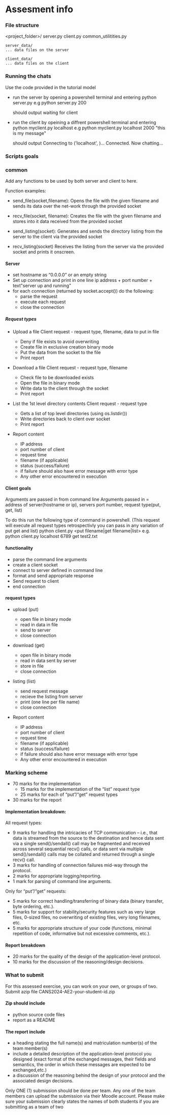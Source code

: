 # Assesment info

### File structure
<project_folder>/
    server.py
    client.py
    common_utilitities.py

    server_data/
    ... data files on the server

    client_data/
    ... data files on the client

### Running the chats
Use the code provided in the tutorial model
 - run the server by opening a powershell terminal and entering python server.py <port number> e.g python server.py 200

    should output waiting for client

 - run the client by opeining a diffrent powershell terminal and entering python myclient.py localhost <port number> <message> e.g python myclient.py localhost 2000 "this is my message"

    should output Connecting to ('localhost', <port number>)...
    Connected. Now chatting...

### Scripts goals
### common
Add any functions to be used by both server and client to here.

Function examples:
- send_file(socket,filename):
    Opens the file with the given filename and sends its data over the net-work through the provided socket

- recv_file(socket, filename):
    Creates the file with the given filename and stores into it data received from the provided socket

- send_listing(socket):
    Generates and sends the directory listing from the server to the client via the provided socket

- recv_listing(socket)
    Receives the listing from the server via the provided socket and prints it onscreen.

#### Server
- set hostname as “0.0.0.0” or an empty string
- Set up connection and print in one line ip address + port number + text"server up and running"
- for each connection (returned by socket.accept()) do the following:
    - parse the request
    - execute each request
    - close the connection

##### Request types
- Upload a file
    Client request - request type, filename, data to put in file
    - Deny if file exists to avoid overwriting
    - Create file in exclusive creation binary mode
    - Put the data from the socket to the file
    - Print report

- Download a file
    Client request - request type, filename
    - Check file to be downloaded exists
    - Open the file in binary mode
    - Write data to the client through the socket
    - Print report

- List the 1st level directory contents
    Client request - request type
    - Gets a list of top level directories (using os.listdir())
    - Write directories back to client over socket
    - Print report

- Report content
    - IP address
    - port number of client
    - request time
    - filename (if applicable)
    - status (success/failure)
    - if failure should also have error message with error type
    - Any other error encountered in execution

#### Client goals
Arguments are passed in from command line
Arguments passed in = address of server(hostname or ip), servers port number, request type(put, get, list)

To do this run the following type of command in powershell. (This request will execute all request types retrospectivly you can pass in any variation of put get and list)
    python client.py <hostname> <port> <put filename|get filename|list>
    e.g.
    python client.py localhost 6789 get test2.txt

#### functionality
 - parse the command line arguments
 - create a client socket
 - connect to server defined in command line
 - format and send appropriate response
 - Send request to client
 - end connection

 #### request types
 - upload (put)
    - open file in binary mode
    - read in data in file
    - send to server
    - close connection

 - download (get)
    - open file in binary mode
    - read in data sent by server
    - store in file
    - close connection

 - listing (list)
    - send request message
    - recieve the listing from server
    - print (one line per file name)
    - close connection

- Report content
    - IP address
    - port number of client
    - request time
    - filename (if applicable)
    - status (success/failure)
    - if failure should also have error message with error type
    - Any other error encountered in execution

### Marking scheme
-  70 marks for the implementation
    - 15 marks for the implementation of the “list” request type
    - 25 marks for each of “put”/“get” request types
-  30 marks for the report

#### Implementation breakdown:
All request types:
-  9 marks for handling the intricacies of TCP communication – i.e., that data is streamed from the source to the destination and hence data sent via a single send()/sendall() call may be fragmented and received across several sequential recv() calls, or data sent via multiple send()/sendall() calls may be collated and returned through a single recv() call.
- 3 marks for handling of connection failures mid-way through the protocol.
- 2 marks for appropriate logging/reporting.
- 1 mark for parsing of command line arguments.

Only for “put”/“get” requests:
-  5 marks for correct handling/transferring of binary data (binary transfer, byte ordering, etc.).
-  5 marks for support for stability/security features such as very large files, 0-sized files, no overwriting of existing files, very long filenames, etc.
- 5 marks for appropriate structure of your code (functions, minimal repetition of code, informative but not excessive comments, etc.).

#### Report breakdown
- 20 marks for the quality of the design of the application-level protocol.
- 10 marks for the discussion of the reasoning/design decisions.

### What to submit
For this assessed exercise, you can work on your own, or groups of two. Submit azip file CANS2024-AE2-your-student-id.zip

#### Zip should include
- python source code files
- report as a README

#### The report include
- a heading stating the full name(s) and matriculation number(s) of the team member(s)
- include a detailed description of the application-level protocol you designed (exact format of the exchanged messages, their fields and
semantics, the order in which these messages are expected to be exchanged,etc.)
- a discussion of the reasoning behind the design of your protocol and the associated design decisions.

Only ONE (1) submission should be done per team. Any one of the team members can upload the submission via their Moodle account. Please make sure your submission clearly states the names of both students if you are submitting as a team of two